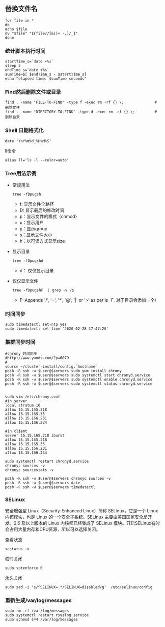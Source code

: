 ## 替换文件名

~~~shell
for file in *
do
echo $file
mv "$file" "${file//[&()+ -,]/_}" 
done
~~~

### 统计脚本执行时间

~~~shell
startTime_s=`date +%s` 
sleep 5
endTime_s=`date +%s`
sumTime=$[ $endTime_s - $startTime_s]
echo "elapsed time: $sumTime seconds" 
~~~

### Find然后删除文件或目录

~~~shell
find . -name "FILE-TO-FIND" -type f -exec rm -rf {} \;				# 删除文件
find . -name "DIRECTORY-TO-FIND" -type d -exec rm -rf {} \;			# 删除目录
~~~

### Shell 日期格式化

~~~shell
date '+%Y%m%d_%H%M%S'
~~~

ll命令

~~~shell
alias ll='ls -l --color=auto'
~~~

### Tree用法示例

- 常规用法

    ~~~shell
    tree -fDpugsh
    ~~~

    - f: 显示文件全路径
    - D: 显示最后的修改时间
    - p：显示文件的模式（chmod）
    - u：显示用户
    - g：显示group
    - s：显示文件大小
    - h：以可读方式显示size
    
- 显示目录

    ~~~shell
    tree -fDpugshd  
    ~~~

    - d： 仅仅显示目录

- 仅仅显示文件

    ~~~shell
    tree -fDpugshF  | grep -v /$
    ~~~

    - F: Appends '/', '=', '*', '@', '|' or '>' as per ls -F. 对于目录会添加一个/

### 时间同步

~~~shell
sudo timedatectl set-ntp yes
sudo timedatectl set-time '2020-02-28 17:47:20'
~~~

### 集群同步时间

~~~shell
#chrony 时间同步  
#http://www.ywnds.com/?p=6079
#
source ~/cluster-install/config.`hostname`
pdsh -R ssh -w $user@$servers sudo yum install chrony
pdsh -R ssh -w $user@$servers sudo systemctl start chronyd.service
pdsh -R ssh -w $user@$servers sudo systemctl enable chronyd.service
pdsh -R ssh -w $user@$servers sudo systemctl status chronyd.service


sudo vim /etc/chrony.conf
#in server
local stratum 10
allow 15.15.165.218
allow 15.15.165.35
allow 15.15.166.231
allow 15.15.166.234

#in client
server 15.15.165.218 iburst
allow 15.15.165.218
allow 15.15.165.35
allow 15.15.166.231
allow 15.15.166.234

sudo systemctl restart chronyd.service
chronyc sources -v
chronyc sourcestats -v

pdsh -R ssh -w $user@$servers chronyc sources -v
pdsh -R ssh -w $user@$servers date
pdsh -R ssh -w $user@$servers timedatectl   
~~~

### SELinux

安全增强型 Linux（Security-Enhanced Linux）简称 SELinux，它是一个 Linux 内核模块，也是 Linux 的一个安全子系统。SELinux 主要由美国国家安全局开发。2.6 及以上版本的 Linux 内核都已经集成了 SELinux 模块。开启SELinux有时会占用大量内存和CPU资源，所以可以选择关闭。

查看状态

~~~shell
sestatus -v
~~~

临时关闭

~~~shell
sudo setenforce 0  
~~~

永久关闭

~~~shell
sudo sed -i 's/^SELINUX=.*/SELINUX=disabled/g'  /etc/selinux/config
~~~

### 重新生成/var/log/messages

~~~shell
sudo rm -rf /var/log/messages
sudo systemctl restart rsyslog.service
sudo schmod 644 /var/log/messages
~~~

